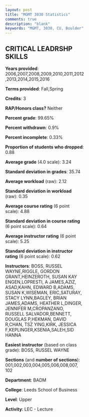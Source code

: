 ```yaml
---
layout: post
title: "MGMT 3030 Statistics"
comments: true
description: "blank"
keywords: "MGMT, 3030, CU, Boulder"
--- 
```

<head>
<script src="https://ajax.googleapis.com/ajax/libs/jquery/2.1.3/jquery.min.js"></script>
<script src="https://dl.dropboxusercontent.com/s/pc42nxpaw1ea4o9/highcharts.js?dl=0"></script>
<!-- <script src="../assets/js/highcharts.js"></script> -->
<style type="text/css">@font-face {
	font-family: "Bebas Neue";
	src: url(https://www.filehosting.org/file/details/544349/BebasNeue%20Regular.otf) format("opentype");
	}
	h1.Bebas { 
		font-family: "Bebas Neue", Verdana, Tahoma;
	}
</style>
</head>
<body>
	<div id="container" style="float: right; width: 45%; height: 88%; margin-left: 2.5%; margin-right: 2.5%;"></div>
	<script language="JavaScript">
		$(document).ready(function() {
		var chart = {type: 'column'};
		var title = {text: 'Grade Distribution'};
		var xAxis = {categories: ['A','B','C','D','F'],crosshair: true};
		var yAxis = {min: 0,title: {text: 'Percentage'}};
		var tooltip = {headerFormat: '<center><b><span style="font-size:20px">{point.key}</span></b></center>',
		               pointFormat: '<td style="padding:0"><b>{point.y:.1f}%</b></td>',
		               footerFormat: '</table>',shared: true,useHTML: true};
		var plotOptions = {column: {pointPadding: 0.0,borderWidth: 0}};  
		var credits = {enabled: false};var series= [{name: 'Percent',data: [41.84,47.02,9.75,0.8,0.59,]}];
		var json = {};
		json.chart = chart;
		json.title = title;
		json.tooltip = tooltip;
		json.xAxis = xAxis;
		json.yAxis = yAxis;  
		json.series = series;
		json.plotOptions = plotOptions;  
		json.credits = credits;
		$('#container').highcharts(json);
	});
	</script>
</body>
			   
## CRITICAL LEADRSHP SKILLS

**Years provided**: 2006,2007,2008,2009,2010,2011,2012,2013,2014,2015,2016

**Terms provided**: Fall,Spring

**Credits**: 3

**RAP/Honors class?** Neither

**Percent grade**: 99.65%

**Percent withdrawn**: 0.9%

**Percent incomplete**: 0.33%

**Proportion of students who dropped**: 0.88

**Average grade** (4.0 scale): 3.24

**Standard deviation in grades**: 35.74

**Average workload** (raw): 2.12

**Standard deviation in workload** (raw): 0.35

**Average course rating** (6 point scale): 4.88

**Standard deviation in course rating** (6 point scale): 0.64

**Average instructor rating** (6 point scale): 5.25

**Standard deviation in instructor rating** (6 point scale): 0.62

**Instructors**: BOSS, RUSSEL WAYNE,RIGGLE, GORDON GRANT,HEINZEROTH, SUSAN KAY ENGEN,LOPRESTI, A JAMES,AZIZ, ASAD,KAHN, EDWARD B,ADAMS, SUSAN K,WISEMAN, ERIC,SATURAY, STACY LYNN,BAGLEY, BRIAN JAMES,ADAMS, HEATHER L,DINGER, JENNIFER M,CROPANZANO, RUSSELL SALVADOR,BENNETT, DOUGLAS P,HEKMAN, DAVID R,CHAN, TSZ YING,KIRK, JESSICA F,KEPLINGER,KSENIA,SALEH,SID HANNA

**Easiest instructor** (based on class grade): BOSS, RUSSEL WAYNE

**Sections** (and **number of sections**): 001,002,003,004,005,006,008,007, 102

**Department**: BADM

**College**: Leeds School of Business

**Level**: Upper

**Activity**: LEC - Lecture